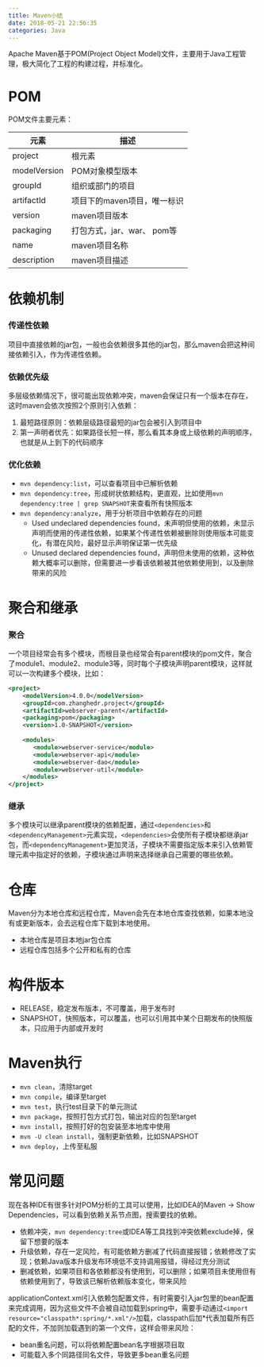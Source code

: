 ```yaml
---
title: Maven小结
date: 2018-05-21 22:56:35
categories: Java
---
```


Apache Maven基于POM(Project Object Model)文件，主要用于Java工程管理，极大简化了工程的构建过程，并标准化。

<!-- more -->

# POM

POM文件主要元素：

| 元素         | 描述                        |
| ------------ | --------------------------- |
| project      | 根元素                      |
| modelVersion | POM对象模型版本             |
| groupId      | 组织或部门的项目            |
| artifactId   | 项目下的maven项目，唯一标识 |
| version      | maven项目版本               |
| packaging    | 打包方式，jar、war、 pom等  |
| name         | maven项目名称               |
| description  | maven项目描述               |

# 依赖机制

### 传递性依赖

项目中直接依赖的jar包，一般也会依赖很多其他的jar包，那么maven会把这种间接依赖引入，作为传递性依赖。

### 依赖优先级

多层级依赖情况下，很可能出现依赖冲突，maven会保证只有一个版本在存在，这时maven会依次按照2个原则引入依赖：

1. 最短路径原则：依赖层级路径最短的jar包会被引入到项目中
2. 第一声明者优先：如果路径长短一样，那么看其本身或上级依赖的声明顺序，也就是从上到下的代码顺序

### 优化依赖

- `mvn dependency:list`，可以查看项目中已解析依赖
- `mvn dependency:tree`，形成树状依赖结构，更直观，比如使用`mvn dependency:tree | grep SNAPSHOT`来查看所有快照版本
- `mvn dependency:analyze`，用于分析项目中依赖存在的问题
  - Used undeclared dependencies found，未声明但使用的依赖，未显示声明而使用的传递性依赖，如果某个传递性依赖被删除则使用版本可能变化，有潜在风险，最好显示声明保证第一优先级
  - Unused declared dependencies found，声明但未使用的依赖，这种依赖大概率可以删除，但需要进一步看该依赖被其他依赖使用到，以及删除带来的风险

# 聚合和继承

### 聚合

一个项目经常会有多个模块，而根目录也经常会有parent模块的pom文件，聚合了module1、module2、module3等，同时每个子模块声明parent模块，这样就可以一次构建多个模块，比如：

```Xml
<project>
    <modelVersion>4.0.0</modelVersion>
    <groupId>com.zhanghedr.project</groupId>
    <artifactId>webserver-parent</artifactId>
    <packaging>pom</packaging>
    <version>1.0-SNAPSHOT</version>
    
    <modules>
       <module>webserver-service</module>
       <module>webserver-api</module>  
       <module>webserver-dao</module>
       <module>webserver-util</module>
    </modules>
</project>
```

### 继承

多个模块可以继承parent模块的依赖配置，通过`<dependencies>`和`<dependencyManagement>`元素实现，`<dependencies>`会使所有子模块都继承jar包，而`<dependencyManagement>`更加灵活，子模块不需要指定版本来引入依赖管理元素中指定好的依赖，子模块通过声明来选择继承自己需要的哪些依赖。

# 仓库

Maven分为本地仓库和远程仓库，Maven会先在本地仓库查找依赖，如果本地没有或更新版本，会去远程仓库下载到本地使用。

- 本地仓库是项目本地jar包仓库
- 远程仓库包括多个公开和私有的仓库

# 构件版本

- RELEASE，稳定发布版本，不可覆盖，用于发布时
- SNAPSHOT，快照版本，可以覆盖，也可以引用其中某个日期发布的快照版本，只应用于内部或开发时

# Maven执行

- `mvn clean`，清除target
- `mvn compile`，编译至target
- `mvn test`，执行test目录下的单元测试
- `mvn package`，按照打包方式打包，输出对应的包至target
- `mvn install`，按照打好的包安装至本地库中使用
- `mvn -U clean install`，强制更新依赖，比如SNAPSHOT
- `mvn deploy`，上传至私服

# 常见问题

现在各种IDE有很多针对POM分析的工具可以使用，比如IDEA的Maven -> Show Dependencies，可以看到依赖关系节点图，搜索要找的依赖。

- 依赖冲突，`mvn dependency:tree`或IDEA等工具找到冲突依赖exclude掉，保留下想要的版本
- 升级依赖，存在一定风险，有可能依赖方删减了代码直接报错；依赖修改了实现；依赖Java版本升级发布环境低不支持调用报错，得经过充分测试
- 删减依赖，如果项目和各依赖都没有使用到，可以删除；如果项目未使用但有依赖使用到了，导致该已解析依赖版本变化，带来风险

applicationContext.xml引入依赖包配置文件，有时需要引入jar包里的bean配置来完成调用，因为这些文件不会被自动加载到spring中，需要手动通过`<import resource="classpath*:spring/*.xml"/>`加载，classpath后加*代表加载所有匹配的文件，不加则加载遇到的第一个文件，这样会带来风险：

- bean重名问题，可以将依赖配置bean名字根据项目取
- 可能载入多个同路径同名文件，导致更多bean重名问题

 